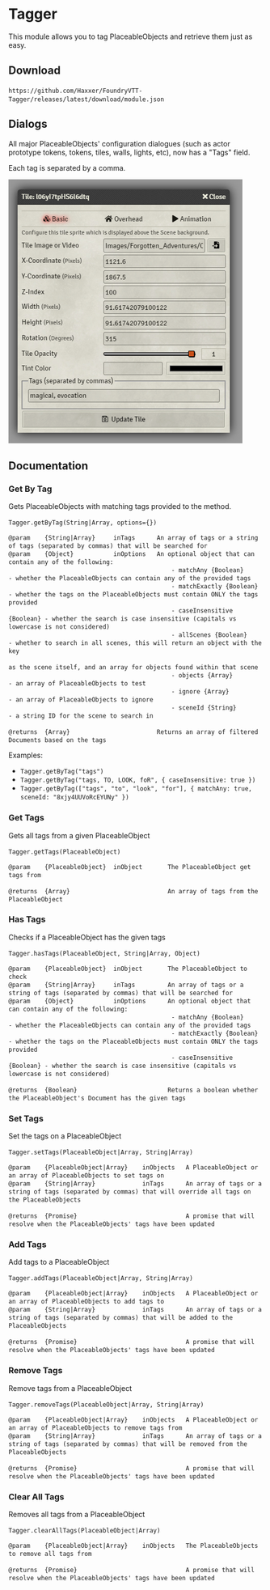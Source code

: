 # Tagger

This module allows you to tag PlaceableObjects and retrieve them just as easy.

## Download

`https://github.com/Haxxer/FoundryVTT-Tagger/releases/latest/download/module.json`

## Dialogs

All major PlaceableObjects' configuration dialogues (such as actor prototype tokens, tokens, tiles, walls, lights, etc), now has a "Tags" field.

Each tag is separated by a comma.

![img.png](docs/token-config.png)

## Documentation

### Get By Tag
Gets PlaceableObjects with matching tags provided to the method.

`Tagger.getByTag(String|Array, options={})`

```
@param    {String|Array}     inTags      An array of tags or a string of tags (separated by commas) that will be searched for
@param    {Object}           inOptions   An optional object that can contain any of the following:
                                             - matchAny {Boolean}        - whether the PlaceableObjects can contain any of the provided tags
                                             - matchExactly {Boolean}    - whether the tags on the PlaceableObjects must contain ONLY the tags provided
                                             - caseInsensitive {Boolean} - whether the search is case insensitive (capitals vs lowercase is not considered)
                                             - allScenes {Boolean}       - whether to search in all scenes, this will return an object with the key
                                                                           as the scene itself, and an array for objects found within that scene
                                             - objects {Array}           - an array of PlaceableObjects to test
                                             - ignore {Array}            - an array of PlaceableObjects to ignore
                                             - sceneId {String}          - a string ID for the scene to search in

@returns  {Array}                        Returns an array of filtered Documents based on the tags
```

Examples:

- `Tagger.getByTag("tags")`
- `Tagger.getByTag("tags, TO, LOOK, foR", { caseInsensitive: true })`
- `Tagger.getByTag(["tags", "to", "look", "for"], { matchAny: true, sceneId: "8xjy4UUVoRcEYUNy" })`

### Get Tags
Gets all tags from a given PlaceableObject

`Tagger.getTags(PlaceableObject)`

```
@param    {PlaceableObject}  inObject       The PlaceableObject get tags from

@returns  {Array}                           An array of tags from the PlaceableObject
```


### Has Tags
Checks if a PlaceableObject has the given tags

`Tagger.hasTags(PlaceableObject, String|Array, Object)`

```
@param    {PlaceableObject}  inObject       The PlaceableObject to check
@param    {String|Array}     inTags         An array of tags or a string of tags (separated by commas) that will be searched for
@param    {Object}           inOptions      An optional object that can contain any of the following:
                                             - matchAny {Boolean}        - whether the PlaceableObjects can contain any of the provided tags
                                             - matchExactly {Boolean}    - whether the tags on the PlaceableObjects must contain ONLY the tags provided
                                             - caseInsensitive {Boolean} - whether the search is case insensitive (capitals vs lowercase is not considered)

@returns  {Boolean}                         Returns a boolean whether the PlaceableObject's Document has the given tags
```

### Set Tags

Set the tags on a PlaceableObject

`Tagger.setTags(PlaceableObject|Array, String|Array)`

```
@param    {PlaceableObject|Array}    inObjects   A PlaceableObject or an array of PlaceableObjects to set tags on
@param    {String|Array}             inTags      An array of tags or a string of tags (separated by commas) that will override all tags on the PlaceableObjects

@returns  {Promise}                              A promise that will resolve when the PlaceableObjects' tags have been updated

```

### Add Tags

Add tags to a PlaceableObject

`Tagger.addTags(PlaceableObject|Array, String|Array)`

```
@param    {PlaceableObject|Array}    inObjects   A PlaceableObject or an array of PlaceableObjects to add tags to
@param    {String|Array}             inTags      An array of tags or a string of tags (separated by commas) that will be added to the PlaceableObjects

@returns  {Promise}                              A promise that will resolve when the PlaceableObjects' tags have been updated
```

### Remove Tags

Remove tags from a PlaceableObject

`Tagger.removeTags(PlaceableObject|Array, String|Array)`

```
@param    {PlaceableObject|Array}    inObjects   A PlaceableObject or an array of PlaceableObjects to remove tags from
@param    {String|Array}             inTags      An array of tags or a string of tags (separated by commas) that will be removed from the PlaceableObjects

@returns  {Promise}                              A promise that will resolve when the PlaceableObjects' tags have been updated
```

### Clear All Tags

Removes all tags from a PlaceableObject

`Tagger.clearAllTags(PlaceableObject|Array)`

```
@param    {PlaceableObject|Array}    inObjects   The PlaceableObjects to remove all tags from

@returns  {Promise}                              A promise that will resolve when the PlaceableObjects' tags have been updated
```
